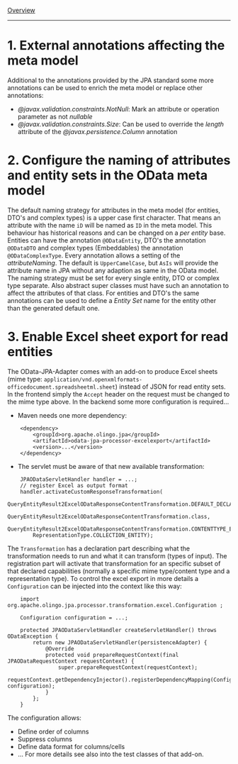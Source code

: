 [Overview](TableOfContent.md)

---
# 1. External annotations affecting the meta model
Additional to the annotations provided by the JPA standard some more annotations can be used to enrich the meta model or replace other annotations:
* *@javax.validation.constraints.NotNull*: Mark an attribute or operation parameter as not *nullable*
* *@javax.validation.constraints.Size*: Can be used to override the *length* attribute of the *@javax.persistence.Column* annotation

# 2. Configure the naming of attributes and entity sets in the OData meta model
The default naming strategy for attributes in the meta model (for entities, DTO's and complex types) is a upper case first character. That means an attribute with the name `iD` will be named as `ID` in the meta model. This behaviour has historical reasons and can be changed on a _per entity_ base.
Entities can have the annotation `@ODataEntity`, DTO's the annotation `@ODataDTO` and complex types (Embeddables) the annotation `@ODataComplexType`. Every annotation allows a setting of the _attributeNaming_. The default is `UpperCamelCase`, but `AsIs` will provide the attribute name in JPA without any adaption as same in the OData model.
The naming strategy must be set for every single entity, DTO or complex type separate. Also abstract super classes must have such an annotation to affect the attributes of that class.
For entities and DTO's the same annotations can be used to define a *Entity Set* name for the entity other than the generated default one.

# <a id="ExcelExport"></a>3. Enable Excel sheet export for read entities
The OData-JPA-Adapter comes with an add-on to produce Excel sheets (mime type: `application/vnd.openxmlformats-officedocument.spreadsheetml.sheet`) instead of JSON for read entity sets.
In the frontend simply the `Accept` header on the request must be changed to the mime type above.
In the backend some more configuration is required...
* Maven needs one more dependency:

```
	<dependency>
		<groupId>org.apache.olingo.jpa</groupId>
		<artifactId>odata-jpa-processor-excelexport</artifactId>
		<version>...</version>
	</dependency>

```
* The servlet must be aware of that new available transformation:

```
	JPAODataServletHandler handler = ...;
	// register Excel as output format
    handler.activateCustomResponseTransformation(
        QueryEntityResult2ExcelODataResponseContentTransformation.DEFAULT_DECLARATION,
        QueryEntityResult2ExcelODataResponseContentTransformation.class,
        QueryEntityResult2ExcelODataResponseContentTransformation.CONTENTTYPE_EXCEL,
        RepresentationType.COLLECTION_ENTITY);
```
The `Transformation` has a declaration part describing what the transformation needs to run and what it can transform (types of input). The registration part will activate that transformation for an specific subset of that declared capabilities (normally a specific mime type/content type and a representation type).
To control the excel export in more details a `Configuration` can be injected into the context like this way:

```
	import org.apache.olingo.jpa.processor.transformation.excel.Configuration ;
	
	Configuration configuration = ...;
	
	protected JPAODataServletHandler createServletHandler() throws ODataException {
		return new JPAODataServletHandler(persistenceAdapter) {
			@Override
			protected void prepareRequestContext(final JPAODataRequestContext requestContext) {
				super.prepareRequestContext(requestContext);
				requestContext.getDependencyInjector().registerDependencyMapping(Configuration.class, configuration);
			}
		};
	}

```
The configuration allows:
* Define order of columns
* Suppress columns
* Define data format for columns/cells
* ...
For more details see also into the test classes of that add-on.